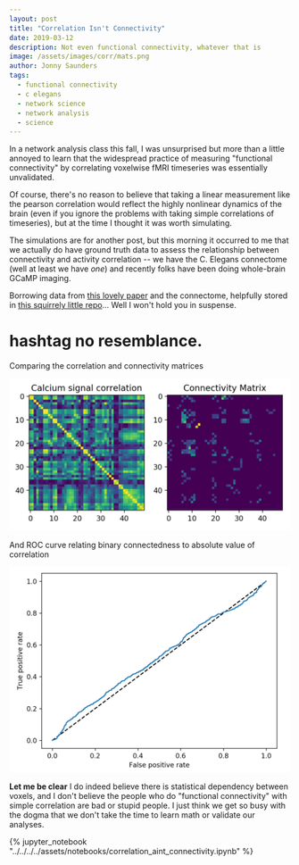 ```yaml
---
layout: post
title: "Correlation Isn't Connectivity"
date: 2019-03-12
description: Not even functional connectivity, whatever that is
image: /assets/images/corr/mats.png
author: Jonny Saunders
tags:
  - functional connectivity
  - c elegans
  - network science
  - network analysis
  - science
---
```


In a network analysis class this fall, I was unsurprised but more than a little annoyed to learn that the widespread practice of measuring "functional connectivity" by correlating voxelwise fMRI timeseries was essentially unvalidated.

Of course, there's no reason to believe that taking a linear measurement like the pearson correlation would reflect the highly nonlinear dynamics of the brain (even if you ignore the problems with taking simple correlations of timeseries), but at the time I thought it was worth simulating.

The simulations are for another post, but this morning it occurred to me that we actually do have ground truth data to assess the relationship between connectivity and activity correlation -- we have the C. Elegans connectome (well at least we have *one*) and recently folks have been doing whole-brain GCaMP imaging.

Borrowing data from [this lovely paper](https://doi.org/10.1016/j.cell.2015.09.034) and the connectome, helpfully stored in [this squirrely little repo](https://github.com/theideasmith/network)... Well I won't hold you in suspense.

# hashtag no resemblance.

Comparing the correlation and connectivity matrices

![comparing matrices](/blog/assets/images/corr/mats.png)

And ROC curve relating binary connectedness to absolute value of correlation

![auc](/blog/assets/images/corr/roc.png)

**Let me be clear** I do indeed believe there is statistical dependency between voxels, and I don't believe the people who do "functional connectivity" with simple correlation are bad or stupid people. I just think we get so busy with the dogma that we don't take the time to learn math or validate our analyses.

{% jupyter_notebook "../../../../assets/notebooks/correlation_aint_connectivity.ipynb" %}




